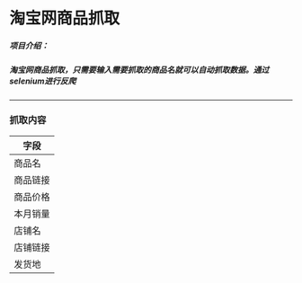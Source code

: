 
# 淘宝网商品抓取

##### 项目介绍：
##### 淘宝网商品抓取，只需要输入需要抓取的商品名就可以自动抓取数据。通过selenium进行反爬

****  
### 抓取内容

|字段|
|---|
|商品名|
|商品链接|
|商品价格|
|本月销量|
|店铺名|
|店铺链接|
|发货地|


